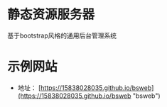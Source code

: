 # 静态资源服务器
基于bootstrap风格的通用后台管理系统

# 示例网站

- 地址： [https://15838028035.github.io/bsweb](https://15838028035.github.io/bsweb "bsweb")
